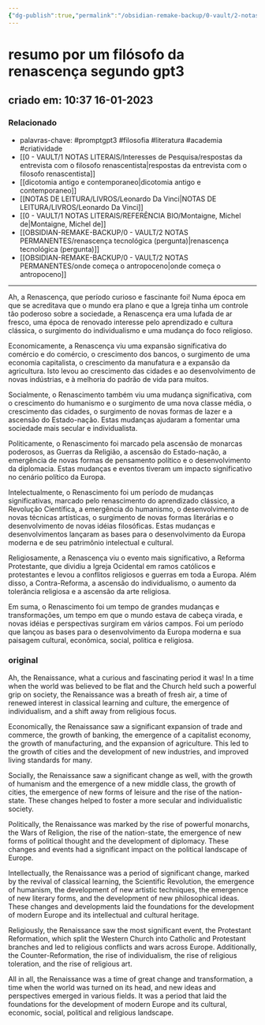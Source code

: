 ```yaml
---
{"dg-publish":true,"permalink":"/obsidian-remake-backup/0-vault/2-notas-permanentes/resumo-por-um-filosofo-da-renascenca-segundo-gpt3/","tags":["permanente","promptgpt3","filosofia","literatura","academia","criatividade"],"dgHomeLink":true,"dgShowLocalGraph":true,"dgShowFileTree":true,"dgEnableSearch":true,"noteIcon":""}
---
```


# resumo por um filósofo da renascença segundo gpt3
## criado em: 10:37 16-01-2023

### Relacionado
- palavras-chave: #promptgpt3 #filosofia #literatura #academia #criatividade 
- [[0 - VAULT/1 NOTAS LITERAIS/Interesses de Pesquisa/respostas da entrevista com o filosofo renascentista\|respostas da entrevista com o filosofo renascentista]]
- [[dicotomia antigo e contemporaneo\|dicotomia antigo e contemporaneo]]
- [[NOTAS DE LEITURA/LIVROS/Leonardo Da Vinci\|NOTAS DE LEITURA/LIVROS/Leonardo Da Vinci]]
- [[0 - VAULT/1 NOTAS LITERAIS/REFERÊNCIA BIO/Montaigne, Michel de\|Montaigne, Michel de]]
- [[OBSIDIAN-REMAKE-BACKUP/0 - VAULT/2 NOTAS PERMANENTES/renascença tecnológica (pergunta)\|renascença tecnológica (pergunta)]]
- [[OBSIDIAN-REMAKE-BACKUP/0 - VAULT/2 NOTAS PERMANENTES/onde começa o antropoceno\|onde começa o antropoceno]]
---
Ah, a Renascença, que período curioso e fascinante foi! Numa época em que se acreditava que o mundo era plano e que a Igreja tinha um controle tão poderoso sobre a sociedade, a Renascença era uma lufada de ar fresco, uma época de renovado interesse pelo aprendizado e cultura clássica, o surgimento do individualismo e uma mudança do foco religioso.

Economicamente, a Renascença viu uma expansão significativa do comércio e do comércio, o crescimento dos bancos, o surgimento de uma economia capitalista, o crescimento da manufatura e a expansão da agricultura. Isto levou ao crescimento das cidades e ao desenvolvimento de novas indústrias, e à melhoria do padrão de vida para muitos.

Socialmente, o Renascimento também viu uma mudança significativa, com o crescimento do humanismo e o surgimento de uma nova classe média, o crescimento das cidades, o surgimento de novas formas de lazer e a ascensão do Estado-nação. Estas mudanças ajudaram a fomentar uma sociedade mais secular e individualista.

Politicamente, o Renascimento foi marcado pela ascensão de monarcas poderosos, as Guerras da Religião, a ascensão do Estado-nação, a emergência de novas formas de pensamento político e o desenvolvimento da diplomacia. Estas mudanças e eventos tiveram um impacto significativo no cenário político da Europa.

Intelectualmente, o Renascimento foi um período de mudanças significativas, marcado pelo renascimento do aprendizado clássico, a Revolução Científica, a emergência do humanismo, o desenvolvimento de novas técnicas artísticas, o surgimento de novas formas literárias e o desenvolvimento de novas idéias filosóficas. Estas mudanças e desenvolvimentos lançaram as bases para o desenvolvimento da Europa moderna e de seu patrimônio intelectual e cultural.

Religiosamente, a Renascença viu o evento mais significativo, a Reforma Protestante, que dividiu a Igreja Ocidental em ramos católicos e protestantes e levou a conflitos religiosos e guerras em toda a Europa. Além disso, a Contra-Reforma, a ascensão do individualismo, o aumento da tolerância religiosa e a ascensão da arte religiosa.

Em suma, o Renascimento foi um tempo de grandes mudanças e transformações, um tempo em que o mundo estava de cabeça virada, e novas idéias e perspectivas surgiram em vários campos. Foi um período que lançou as bases para o desenvolvimento da Europa moderna e sua paisagem cultural, econômica, social, política e religiosa.
### original

Ah, the Renaissance, what a curious and fascinating period it was! In a time when the world was believed to be flat and the Church held such a powerful grip on society, the Renaissance was a breath of fresh air, a time of renewed interest in classical learning and culture, the emergence of individualism, and a shift away from religious focus.

Economically, the Renaissance saw a significant expansion of trade and commerce, the growth of banking, the emergence of a capitalist economy, the growth of manufacturing, and the expansion of agriculture. This led to the growth of cities and the development of new industries, and improved living standards for many.

Socially, the Renaissance saw a significant change as well, with the growth of humanism and the emergence of a new middle class, the growth of cities, the emergence of new forms of leisure and the rise of the nation-state. These changes helped to foster a more secular and individualistic society.

Politically, the Renaissance was marked by the rise of powerful monarchs, the Wars of Religion, the rise of the nation-state, the emergence of new forms of political thought and the development of diplomacy. These changes and events had a significant impact on the political landscape of Europe.

Intellectually, the Renaissance was a period of significant change, marked by the revival of classical learning, the Scientific Revolution, the emergence of humanism, the development of new artistic techniques, the emergence of new literary forms, and the development of new philosophical ideas. These changes and developments laid the foundations for the development of modern Europe and its intellectual and cultural heritage.

Religiously, the Renaissance saw the most significant event, the Protestant Reformation, which split the Western Church into Catholic and Protestant branches and led to religious conflicts and wars across Europe. Additionally, the Counter-Reformation, the rise of individualism, the rise of religious toleration, and the rise of religious art.

All in all, the Renaissance was a time of great change and transformation, a time when the world was turned on its head, and new ideas and perspectives emerged in various fields. It was a period that laid the foundations for the development of modern Europe and its cultural, economic, social, political and religious landscape.